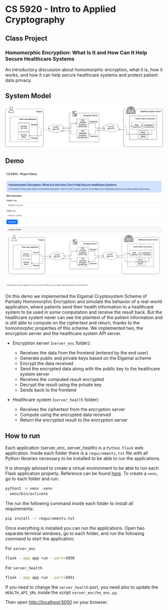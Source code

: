 # CS 5920 - Intro to Applied Cryptography

## Class Project

### Homomorphic Encryption: What Is It and How Can It Help Secure Healthcare Systems

An introductory discussion about homomorphic encryption, what it is, how it works, and how it can help secure healthcare systems and protect patient data privacy.

## System Model

![System Model](system_model.png)

## Demo

![Demo](project_demo.png)

On this demo we implemented the Elgamal Cryptosystem Scheme of Partially Homomorphic Encryption and simulate the behavior of a real-world application, where patients send their health information to a healthcare system to be used in some computation and receive the result back. But the healthcare system never can see the plaintext of the patient information and is still able to compute on the ciphertext and return, thanks to the homomorphic properties of this scheme. We implemented two, the encryption server and the healthcare system API server.

- Encryption server (`server_enc` folder):
  - Receives the data from the frontend (entered by the end user)
  - Generate public and private keys based on the Elgamal scheme
  - Encrypt the data received
  - Send the encrypted data along with the public key to the healthcare system server
  - Receives the computed result encrypted
  - Decrypt the result using the private key
  - Sends back to the frontend

- Healthcare system (`server_health` folder):
  - Receives the ciphertext from the encryption server
  - Compute using the encrypted data received
  - Return the encrypted result to the encryption server

## How to run

Each application (server_enc, server_health) is a `Python Flask` web application. Inside each folder there is a `requirements.txt` file with all Python libraries necessary to be installed to be able to run the applications. 

It is strongly advised to create a virtual environment to be able to run each Flask application properly. Reference can be found [here](https://flask.palletsprojects.com/en/2.3.x/installation/#virtual-environments). To create a `venv`, go to each folder and run:

```sh
python3 -m venv .venv
. venv/bin/activate
```

The run the following command inside each folder to install all requirements:

```sh
pip install -r requirements.txt
```

Once everything is installed you can run the applications. Open two separate terminal windows, go to each folder, and run the following command to start the application:

For `server_enc`
```sh
flask --app app run --port=5050 
```

For `server_health`
```sh
flask --app app run --port=5051 
```

If you need to change the `server_health` port, you need also to update the `HEALTH_API_URL` inside the script `server_enc/he_enc.py`.

Then open <http://localhost:5050> on your browser.
